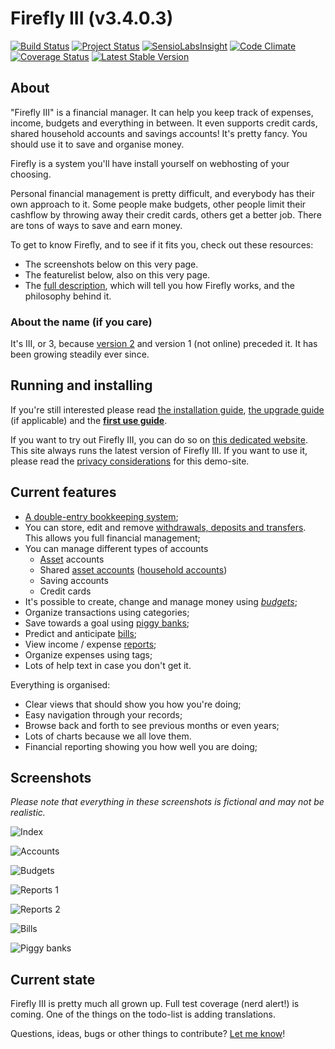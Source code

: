 # Firefly III (v3.4.0.3)

[![Build Status](https://travis-ci.org/JC5/firefly-iii.svg?branch=develop)](https://travis-ci.org/JC5/firefly-iii)
[![Project Status](http://stillmaintained.com/JC5/firefly-iii.png?a=b)](http://stillmaintained.com/JC5/firefly-iii)
[![SensioLabsInsight](https://insight.sensiolabs.com/projects/d44c7012-5f50-41ad-add8-8445330e4102/mini.png)](https://insight.sensiolabs.com/projects/d44c7012-5f50-41ad-add8-8445330e4102)
[![Code Climate](https://codeclimate.com/github/JC5/firefly-iii/badges/gpa.svg)](https://codeclimate.com/github/JC5/firefly-iii)
[![Coverage Status](https://coveralls.io/repos/JC5/firefly-iii/badge.svg?branch=master)](https://coveralls.io/r/JC5/firefly-iii?branch=master)
[![Latest Stable Version](https://poser.pugx.org/grumpydictator/firefly-iii/v/stable.svg)](https://packagist.org/packages/grumpydictator/firefly-iii)

## About

"Firefly III" is a financial manager. It can help you keep track of expenses, income, budgets and everything in between. It even supports credit cards, shared 
household accounts and savings accounts! It's pretty fancy. You should use it to save and organise money.
 
Firefly is a system you'll have install yourself on webhosting of your choosing.

Personal financial management is pretty difficult, and everybody has their own approach to it. Some people
make budgets, other people limit their cashflow by throwing away their credit cards, others get a better job.
There are tons of ways to save and earn money.

 
To get to know Firefly, and to see if it fits you, check out these resources:

- The screenshots below on this very page.
- The featurelist below, also on this very page.
- The [full description](https://github.com/JC5/firefly-iii/wiki/full-description), which will tell you how Firefly works,
and the philosophy behind it.


### About the name (if you care)

It's III, or 3, because [version 2](https://github.com/JC5/Firefly) and version 1 (not online) preceded it. It has been growing steadily ever since.

## Running and installing

If you're still interested please read [the installation guide](https://github.com/JC5/firefly-iii/wiki/Installation), 
[the upgrade guide](https://github.com/JC5/firefly-iii/wiki/Upgrade-instructions) (if applicable) 
and the **[first use guide](https://github.com/JC5/firefly-iii/wiki/First-use)**.
 
If you want to try out Firefly III, you can do so on [this dedicated website](https://geld.nder.be/). 
This site always runs the latest version of Firefly III. If you want to use it, please read the [privacy considerations](https://github.com/JC5/firefly-iii/wiki/Privacy-on-demo-site) for this demo-site.

## Current features

- [A double-entry bookkeeping system](https://en.wikipedia.org/wiki/Double-entry_bookkeeping_system);
- You can store, edit and remove [withdrawals, deposits and transfers](https://en.wikipedia.org/wiki/Financial_transaction). This allows you full financial management;
- You can manage different types of accounts
  - [Asset](https://en.wikipedia.org/wiki/Asset) accounts
  - Shared [asset accounts](https://en.wikipedia.org/wiki/Asset) ([household accounts](https://en.wikipedia.org/wiki/Household))
  - Saving accounts
  - Credit cards
- It's possible to create, change and manage money using _[budgets](https://en.wikipedia.org/wiki/Envelope_system)_;
- Organize transactions using categories;
- Save towards a goal using [piggy banks](https://en.wikipedia.org/wiki/Piggy_bank);
- Predict and anticipate [bills](https://en.wikipedia.org/wiki/Invoice);
- View income / expense [reports](https://en.wikipedia.org/wiki/Financial_statement);
- Organize expenses using tags;
- Lots of help text in case you don't get it.

Everything is organised:

- Clear views that should show you how you're doing;
- Easy navigation through your records;
- Browse back and forth to see previous months or even years;
- Lots of charts because we all love them.
- Financial reporting showing you how well you are doing;

## Screenshots

_Please note that everything in these screenshots is fictional and may not be realistic._

![Index](https://i.nder.be/c09vfw90)

![Accounts](https://i.nder.be/hkn0vhcg)

![Budgets](https://i.nder.be/h2snx2mw)

![Reports 1](https://i.nder.be/c9f8zy5c)

![Reports 2](https://i.nder.be/ghvs5png)

![Bills](https://i.nder.be/h58kh00p)

![Piggy banks](https://i.nder.be/hkud0h53)

## Current state

Firefly III is pretty much all grown up. Full test coverage (nerd alert!) is coming. One of the things on the todo-list
is adding translations.

Questions, ideas, bugs or other things to contribute? [Let me know](https://github.com/JC5/firefly-iii/issues/new)!

